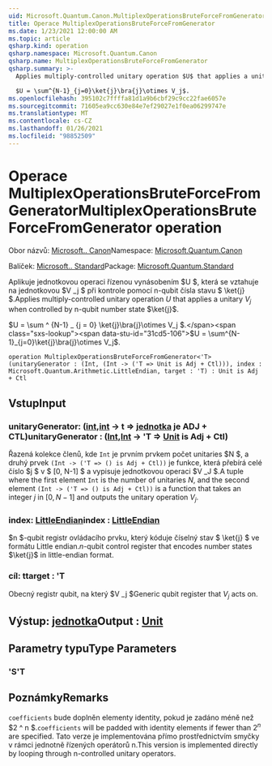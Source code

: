 ```yaml
---
uid: Microsoft.Quantum.Canon.MultiplexOperationsBruteForceFromGenerator
title: Operace MultiplexOperationsBruteForceFromGenerator
ms.date: 1/23/2021 12:00:00 AM
ms.topic: article
qsharp.kind: operation
qsharp.namespace: Microsoft.Quantum.Canon
qsharp.name: MultiplexOperationsBruteForceFromGenerator
qsharp.summary: >-
  Applies multiply-controlled unitary operation $U$ that applies a unitary $V_j$ when controlled by n-qubit number state $\ket{j}$.

  $U = \sum^{N-1}_{j=0}\ket{j}\bra{j}\otimes V_j$.
ms.openlocfilehash: 395102c7ffffa81d1a9b6cbf29c9cc22fae6057e
ms.sourcegitcommit: 71605ea9cc630e84e7ef29027e1f0ea06299747e
ms.translationtype: MT
ms.contentlocale: cs-CZ
ms.lasthandoff: 01/26/2021
ms.locfileid: "98852509"
---
```

# <a name="multiplexoperationsbruteforcefromgenerator-operation"></a><span data-ttu-id="31cd5-102">Operace MultiplexOperationsBruteForceFromGenerator</span><span class="sxs-lookup"><span data-stu-id="31cd5-102">MultiplexOperationsBruteForceFromGenerator operation</span></span>

<span data-ttu-id="31cd5-103">Obor názvů: [Microsoft.. Canon](xref:Microsoft.Quantum.Canon)</span><span class="sxs-lookup"><span data-stu-id="31cd5-103">Namespace: [Microsoft.Quantum.Canon](xref:Microsoft.Quantum.Canon)</span></span>

<span data-ttu-id="31cd5-104">Balíček: [Microsoft.. Standard](https://nuget.org/packages/Microsoft.Quantum.Standard)</span><span class="sxs-lookup"><span data-stu-id="31cd5-104">Package: [Microsoft.Quantum.Standard](https://nuget.org/packages/Microsoft.Quantum.Standard)</span></span>


<span data-ttu-id="31cd5-105">Aplikuje jednotkovou operaci řízenou vynásobením $U $, která se vztahuje na jednotkovou $V _j $ při kontrole pomocí n-qubit čísla stavu $ \ket{j} $.</span><span class="sxs-lookup"><span data-stu-id="31cd5-105">Applies multiply-controlled unitary operation $U$ that applies a unitary $V_j$ when controlled by n-qubit number state $\ket{j}$.</span></span>

<span data-ttu-id="31cd5-106">$U = \sum ^ {N-1} _ {j = 0} \ket{j}\bra{j}\otimes V_j $.</span><span class="sxs-lookup"><span data-stu-id="31cd5-106">$U = \sum^{N-1}_{j=0}\ket{j}\bra{j}\otimes V_j$.</span></span>

```qsharp
operation MultiplexOperationsBruteForceFromGenerator<'T> (unitaryGenerator : (Int, (Int -> ('T => Unit is Adj + Ctl))), index : Microsoft.Quantum.Arithmetic.LittleEndian, target : 'T) : Unit is Adj + Ctl
```


## <a name="input"></a><span data-ttu-id="31cd5-107">Vstup</span><span class="sxs-lookup"><span data-stu-id="31cd5-107">Input</span></span>

### <a name="unitarygenerator--intint---t--unit--is-adj--ctl"></a><span data-ttu-id="31cd5-108">unitaryGenerator: ([int](xref:microsoft.quantum.lang-ref.int),[int](xref:microsoft.quantum.lang-ref.int) -> t => [jednotka](xref:microsoft.quantum.lang-ref.unit)  je ADJ + CTL)</span><span class="sxs-lookup"><span data-stu-id="31cd5-108">unitaryGenerator : ([Int](xref:microsoft.quantum.lang-ref.int),[Int](xref:microsoft.quantum.lang-ref.int) -> 'T => [Unit](xref:microsoft.quantum.lang-ref.unit)  is Adj + Ctl)</span></span>

<span data-ttu-id="31cd5-109">Řazená kolekce členů, kde `Int` je prvním prvkem počet unitaries $N $, a druhý prvek `(Int -> ('T => () is Adj + Ctl))` je funkce, která přebírá celé číslo $j $ v $ [0, N-1] $ a vypisuje jednotkovou operaci $V _J $.</span><span class="sxs-lookup"><span data-stu-id="31cd5-109">A tuple where the first element `Int` is the number of unitaries $N$, and the second element `(Int -> ('T => () is Adj + Ctl))` is a function that takes an integer $j$ in $[0,N-1]$ and outputs the unitary operation $V_j$.</span></span>


### <a name="index--littleendian"></a><span data-ttu-id="31cd5-110">index: [LittleEndian](xref:Microsoft.Quantum.Arithmetic.LittleEndian)</span><span class="sxs-lookup"><span data-stu-id="31cd5-110">index : [LittleEndian](xref:Microsoft.Quantum.Arithmetic.LittleEndian)</span></span>

<span data-ttu-id="31cd5-111">$n $-qubit registr ovládacího prvku, který kóduje číselný stav $ \ket{j} $ ve formátu Little endian.</span><span class="sxs-lookup"><span data-stu-id="31cd5-111">$n$-qubit control register that encodes number states $\ket{j}$ in little-endian format.</span></span>


### <a name="target--t"></a><span data-ttu-id="31cd5-112">cíl: t</span><span class="sxs-lookup"><span data-stu-id="31cd5-112">target : 'T</span></span>

<span data-ttu-id="31cd5-113">Obecný registr qubit, na který $V _j $</span><span class="sxs-lookup"><span data-stu-id="31cd5-113">Generic qubit register that $V_j$ acts on.</span></span>



## <a name="output--unit"></a><span data-ttu-id="31cd5-114">Výstup: [jednotka](xref:microsoft.quantum.lang-ref.unit)</span><span class="sxs-lookup"><span data-stu-id="31cd5-114">Output : [Unit](xref:microsoft.quantum.lang-ref.unit)</span></span>



## <a name="type-parameters"></a><span data-ttu-id="31cd5-115">Parametry typu</span><span class="sxs-lookup"><span data-stu-id="31cd5-115">Type Parameters</span></span>

### <a name="t"></a><span data-ttu-id="31cd5-116">'S</span><span class="sxs-lookup"><span data-stu-id="31cd5-116">'T</span></span>



## <a name="remarks"></a><span data-ttu-id="31cd5-117">Poznámky</span><span class="sxs-lookup"><span data-stu-id="31cd5-117">Remarks</span></span>

<span data-ttu-id="31cd5-118">`coefficients` bude doplněn elementy identity, pokud je zadáno méně než $2 ^ n $.</span><span class="sxs-lookup"><span data-stu-id="31cd5-118">`coefficients` will be padded with identity elements if fewer than $2^n$ are specified.</span></span> <span data-ttu-id="31cd5-119">Tato verze je implementována přímo prostřednictvím smyčky v rámci jednotně řízených operátorů n.</span><span class="sxs-lookup"><span data-stu-id="31cd5-119">This version is implemented directly by looping through n-controlled unitary operators.</span></span>